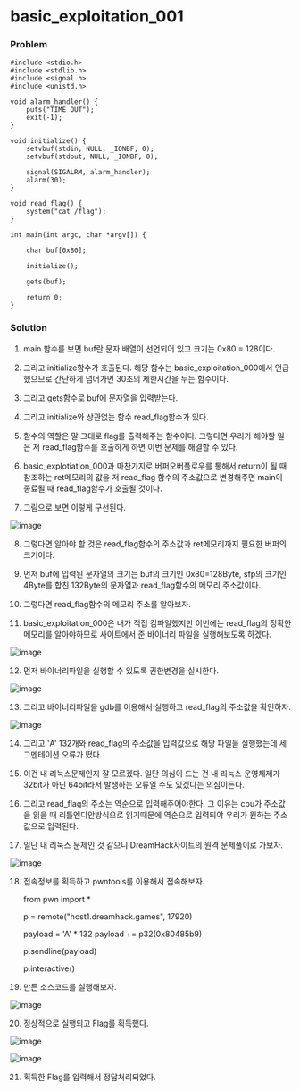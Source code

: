 # basic_exploitation_001

### Problem
    #include <stdio.h>
    #include <stdlib.h>
    #include <signal.h>
    #include <unistd.h>
    
    void alarm_handler() {
        puts("TIME OUT");
        exit(-1);
    }
    
    void initialize() {
        setvbuf(stdin, NULL, _IONBF, 0);
        setvbuf(stdout, NULL, _IONBF, 0);
    
        signal(SIGALRM, alarm_handler);
        alarm(30);
    }
    
    void read_flag() {
        system("cat /flag");
    }
    
    int main(int argc, char *argv[]) {
    
        char buf[0x80];
    
        initialize();
    
        gets(buf);
    
        return 0;
    }

### Solution
1. main 함수를 보면 buf란 문자 배열이 선언되어 있고 크기는 0x80 = 128이다.

2. 그리고 initialize함수가 호출된다. 해당 함수는 basic_exploitation_000에서 언급했으므로 간단하게 넘어가면 30초의 제한시간을 두는 함수이다.

3. 그리고 gets함수로 buf에 문자열을 입력받는다.

4. 그리고 initialize와 상관없는 함수 read_flag함수가 있다.

5. 함수의 역할은 말 그대로 flag를 출력해주는 함수이다. 그렇다면 우리가 해야할 일은 저 read_flag함수를 호출하게 하면 이번 문제를 해결할 수 있다.

6. basic_explotiation_000과 마찬가지로 버퍼오버플로우를 통해서 return이 될 때 참조하는 ret메모리의 값을 저 read_flag 함수의 주소값으로 변경해주면 main이 종료될 때 read_flag함수가 호출될 것이다.

7. 그림으로 보면 이렇게 구선된다.

![image](https://user-images.githubusercontent.com/53170968/111756199-47484280-88dd-11eb-842a-24146d529efe.png)

8. 그렇다면 알아야 할 것은 read_flag함수의 주소값과 ret메모리까지 필요한 버퍼의 크기이다.

9. 먼저 buf에 입력된 문자열의 크기는 buf의 크기인 0x80=128Byte, sfp의 크기인 4Byte를 합친 132Byte의 문자열과 read_flag함수의 메모리 주소값이다.

10. 그렇다면 read_flag함수의 메모리 주소를 알아보자.

11. basic_exploitation_000은 내가 직접 컴파일했지만 이번에는 read_flag의 정확한 메모리를 알아야하므로 사이트에서 준 바이너리 파일을 실행해보도록 하겠다.

![image](https://user-images.githubusercontent.com/53170968/111756636-cb022f00-88dd-11eb-9521-2387315c5efb.png)

12. 먼저 바이너리파일을 실행할 수 있도록 권한변경을 실시한다.

![image](https://user-images.githubusercontent.com/53170968/111756741-e66d3a00-88dd-11eb-9521-de6070f12dba.png)


13. 그리고 바이너리파일을 gdb를 이용해서 실행하고 read_flag의 주소값을 확인하자.

![image](https://user-images.githubusercontent.com/53170968/111756928-1d435000-88de-11eb-9a3e-f528dba7f5a3.png)

14. 그리고 'A' 132개와 read_flag의 주소값을 입력값으로 해당 파일을 실행했는데 세그멘테이션 오류가 떴다.

15. 이건 내 리눅스문제인지 잘 모르겠다. 일단 의심이 드는 건 내 리눅스 운영체제가 32bit가 아닌 64bit라서 발생하는 오류일 수도 있겠다는 의심이든다.

16. 그리고 read_flag의 주소는 역순으로 입력해주어야한다. 그 이유는 cpu가 주소값을 읽을 때 리틀엔디안방식으로 읽기때문에 역순으로 입력되야 우리가 원하는 주소값으로 입력된다.

17. 일단 내 리눅스 문제인 것 같으니 DreamHack사이트의 원격 문제풀이로 가보자.

![image](https://user-images.githubusercontent.com/53170968/111757373-9b9ff200-88de-11eb-8c39-fe5076e3b194.png)

18. 접속정보를 획득하고 pwntools를 이용해서 접속해보자.


    from pwn import *
    
    p = remote("host1.dreamhack.games", 17920)

    payload = 'A' * 132
    payload += p32(0x80485b9)
    
    p.sendline(payload)
    
    p.interactive()

19. 만든 소스코드를 실행해보자.

![image](https://user-images.githubusercontent.com/53170968/111757709-f6394e00-88de-11eb-99ff-ce7192d893fc.png)

20. 정상적으로 실행되고 Flag를 획득했다.

![image](https://user-images.githubusercontent.com/53170968/111757801-11a45900-88df-11eb-924d-174c84b3277d.png)

![image](https://user-images.githubusercontent.com/53170968/111757819-179a3a00-88df-11eb-94cc-21deec396c4c.png)

21. 획득한 Flag를 입력해서 정답처리되었다.
